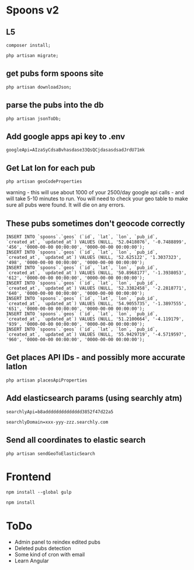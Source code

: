 # Spoons v2

## L5

```
composer install;
```

```
php artisan migrate;
```

## get pubs form spoons site

```
php artisan downloadJson;
```

## parse the pubs into the db

```
php artisan jsonToDb;
```

## Add google apps api key to .env

```
googleApi=AIzaSyCdsaBvhasdase33QsQCjdasasdsadJrdU71mk
```

## Get Lat lon for each pub

```
php artisan geoCodeProperties
```

warning - this will use about 1000 of your 2500/day google api calls - and will take 5-10 minutes to run. You will need to check your geo table to make sure all pubs were found. It will die on any errors.

## These pubs sometimes don't geocode correctly

```
INSERT INTO `spoons`.`geos` (`id`, `lat`, `lon`, `pub_id`, `created_at`, `updated_at`) VALUES (NULL, '52.0418076', '-0.7488899', '456', '0000-00-00 00:00:00', '0000-00-00 00:00:00');
INSERT INTO `spoons`.`geos` (`id`, `lat`, `lon`, `pub_id`, `created_at`, `updated_at`) VALUES (NULL, '52.625122', '1.3037323', '498', '0000-00-00 00:00:00', '0000-00-00 00:00:00');
INSERT INTO `spoons`.`geos` (`id`, `lat`, `lon`, `pub_id`, `created_at`, `updated_at`) VALUES (NULL, '50.8968177', '-1.3938053', '612', '0000-00-00 00:00:00', '0000-00-00 00:00:00');
INSERT INTO `spoons`.`geos` (`id`, `lat`, `lon`, `pub_id`, `created_at`, `updated_at`) VALUES (NULL, '52.3382458', '-2.2818771', '640', '0000-00-00 00:00:00', '0000-00-00 00:00:00');
INSERT INTO `spoons`.`geos` (`id`, `lat`, `lon`, `pub_id`, `created_at`, `updated_at`) VALUES (NULL, '54.9055735', '-1.3897555', '651', '0000-00-00 00:00:00', '0000-00-00 00:00:00');
INSERT INTO `spoons`.`geos` (`id`, `lat`, `lon`, `pub_id`, `created_at`, `updated_at`) VALUES (NULL, '51.2100664', '-4.119179', '939', '0000-00-00 00:00:00', '0000-00-00 00:00:00');
INSERT INTO `spoons`.`geos` (`id`, `lat`, `lon`, `pub_id`, `created_at`, `updated_at`) VALUES (NULL, '55.9429719', '-4.5719597', '960', '0000-00-00 00:00:00', '0000-00-00 00:00:00');
```

## Get places API IDs - and possibly more accurate latlon

```
php artisan placesApiProperties
```

## Add elasticsearch params (using searchly atm)

```
searchlyApi=b8adddddddddddddd3852f47d22a5
```
```
searchlyDomain=xxx-yyy-zzz.searchly.com
```

## Send all coordinates to elastic search

```
php artisan sendGeoToElasticSearch
```

# Frontend
```
npm install --global gulp
```
```
npm install
```

# ToDo
 - Admin panel to reindex edited pubs
 - Deleted pubs detection
 - Some kind of cron with email
 - Learn Angular